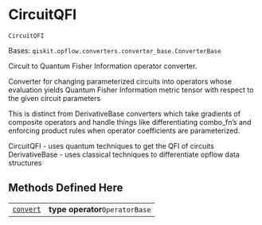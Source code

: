 # CircuitQFI

<span id="undefined" />

`CircuitQFI`

Bases: `qiskit.opflow.converters.converter_base.ConverterBase`

Circuit to Quantum Fisher Information operator converter.

Converter for changing parameterized circuits into operators whose evaluation yields Quantum Fisher Information metric tensor with respect to the given circuit parameters

This is distinct from DerivativeBase converters which take gradients of composite operators and handle things like differentiating combo\_fn’s and enforcing product rules when operator coefficients are parameterized.

CircuitQFI - uses quantum techniques to get the QFI of circuits DerivativeBase - uses classical techniques to differentiate opflow data structures

## Methods Defined Here

|                                                                                                                                                 |                                 |
| ----------------------------------------------------------------------------------------------------------------------------------------------- | ------------------------------- |
| [`convert`](qiskit.opflow.gradients.CircuitQFI.convert#qiskit.opflow.gradients.CircuitQFI.convert "qiskit.opflow.gradients.CircuitQFI.convert") | **type operator**`OperatorBase` |
